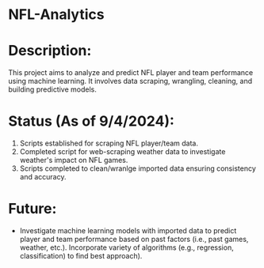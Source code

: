 # NFL-Analytics

# Description:
This project aims to analyze and predict NFL player and team performance using machine learning. It involves data scraping, wrangling, cleaning, and building predictive models.

# Status (As of 9/4/2024):
1. Scripts established for scraping NFL player/team data.
2. Completed script for web-scraping weather data to investigate weather's impact on NFL games.
3. Scripts completed to clean/wranlge imported data ensuring consistency and accuracy.

# Future:
- Investigate machine learning models with imported data to predict player and team performance based on past factors (i.e., past games, weather, etc.). Incorporate variety of algorithms (e.g., regression, classification) to find best approach). 

